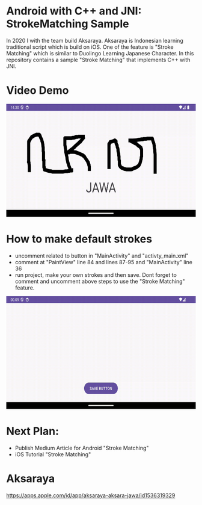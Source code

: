 # Android with C++ and JNI: StrokeMatching Sample

In 2020 I with the team build Aksaraya. Aksaraya is Indonesian learning traditional script which is build on iOS. One of the feature is "Stroke Matching" which is similar to Duolingo Learning Japanese Character. In this repository contains a sample "Stroke Matching" that implements C++ with JNI.

# Video Demo
<img src="Jawa.gif" width="600" height="300" />

# How to make default strokes
-  uncomment related to button in "MainActivity" and "activty_main.xml"
-  comment at "PaintView" line 84 and lines 87-95 and "MainActivity" line 36
-  run project, make your own strokes and then save.
Dont forget to comment and uncomment above steps to use the "Stroke Matching" feature.
<img src="default.gif" width="600" height="300" />

# Next Plan:
- Publish Medium Article for Android "Stroke Matching"
- iOS Tutorial "Stroke Matching"

# Aksaraya
https://apps.apple.com/id/app/aksaraya-aksara-jawa/id1536319329

